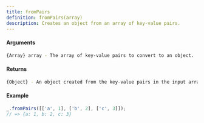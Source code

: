 ```yaml
---
title: fromPairs
definition: fromPairs(array)
description: Creates an object from an array of key-value pairs.
---
```



#### Arguments


```bash
{Array} array - The array of key-value pairs to convert to an object.
```


#### Returns


```bash
{Object} - An object created from the key-value pairs in the input array.
```


#### Example


```ts
_.fromPairs([['a', 1], ['b', 2], ['c', 3]]);
// => {a: 1, b: 2, c: 3}
```